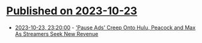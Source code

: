 # [Published on 2023-10-23](index.md)

* [2023-10-23, 23:20:00](https://slashdot.org/story/23/10/23/2114234/pause-ads-creep-onto-hulu-peacock-and-max-as-streamers-seek-new-revenue?utm_source=rss1.0mainlinkanon&utm_medium=feed) - ['Pause Ads' Creep Onto Hulu, Peacock and Max As Streamers Seek New Revenue](https://slashdot.org/story/23/10/23/2114234/pause-ads-creep-onto-hulu-peacock-and-max-as-streamers-seek-new-revenue?utm_source=rss1.0mainlinkanon&utm_medium=feed)
